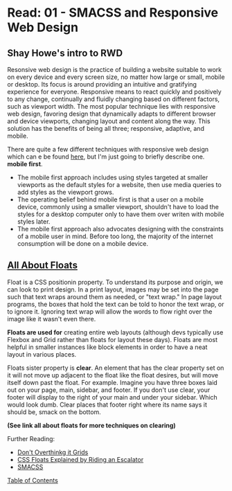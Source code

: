 # Read: 01 - SMACSS and Responsive Web Design

## Shay Howe's intro to RWD

Resonsive web design is the practice of building a website suitable to work on every device and every screen size, no matter how large or small, mobile or desktop. Its focus is around providing an intuitive and gratifying experience for everyone. 
Responsive means to react quickly and positively to any change, continually and fluidly changing based on different factors, such as viewport width. 
The most popular technique lies with responsive web design, favoring design that dynamically adapts to different browser and device viewports, changing layout and content along the way. This solution has the benefits of being all three; responsive, adaptive, and mobile.

There are quite a few different techniques with responsive web design which can e be found [here](https://learn.shayhowe.com/advanced-html-css/responsive-web-design/), but I'm just going to briefly describe one. **mobile first**.

- The mobile first approach includes using styles targeted at smaller viewports as the default styles for a website, then use media queries to add styles as the viewport grows. 
- The operating belief behind mobile first is that a user on a mobile device, commonly using a smaller viewport, shouldn't have to load the styles for a desktop computer only to have them over writen with mobile styles later.
- The mobile first approach also advocates designing with the constraints of a mobile user in mind. Before too long, the majority of the internet consumption will be done on a mobile device.

## [All About Floats](https://css-tricks.com/all-about-floats/)

Float is a CSS positionin property. To understand its purpose and origin, we can look to print design. In a print layout, images may be set into the page such that text wraps around them as needed, or "text wrap." 
In page layout programs, the boxes that hold the text can be told to honor the text wrap, or to ignore it. Ignoring text wrap will allow the words to flow right over the image like it wasn't even there. 

**Floats are used for** creating entire web layouts (although devs typically use Flexbox and Grid rather than floats for layout these days).
Floats are most helpful in smaller instances like block elements in order to have a neat layout in various places.

Floats sister property is **clear**. An element that has the clear property set on it will not move up adjacent to the float like the float desires, but will move itself down past the float. 
For example. 
Imagine you have three boxes laid out on your page, main, sidebar, and footer. If you don't use clear, your footer will display to the right of your main and under your sidebar. Which would look dumb.
Clear places that footer right where its name says it should be, smack on the bottom.

**(See link all about floats for more techniques on clearing)**

Further Reading:
- [Don't Overthinkg it Grids](https://css-tricks.com/dont-overthink-it-grids/)
- [CSS Floats Explained by Riding an Escalator](https://www.freecodecamp.org/news/css-floats-explained-by-riding-an-escalator-57fa55232333/)
- [SMACSS](http://smacss.com/)


[Table of Contents](../index.md)